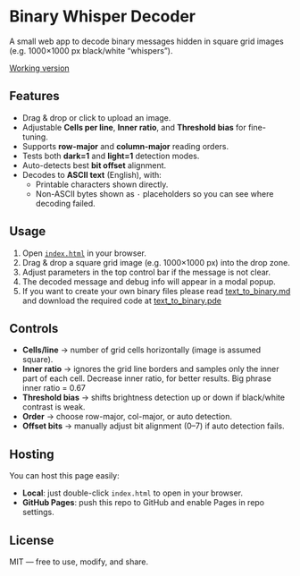 # Binary Whisper Decoder

A small web app to decode binary messages hidden in square grid images (e.g. 1000×1000 px black/white “whispers”).

[Working version](https://gretalovesdrbullfrug-byte.github.io/binary-whispers/)


## Features
- Drag & drop or click to upload an image.
- Adjustable **Cells per line**, **Inner ratio**, and **Threshold bias** for fine-tuning.
- Supports **row-major** and **column-major** reading orders.
- Tests both **dark=1** and **light=1** detection modes.
- Auto-detects best **bit offset** alignment.
- Decodes to **ASCII text** (English), with:
  - Printable characters shown directly.
  - Non-ASCII bytes shown as `·` placeholders so you can see where decoding failed.

## Usage
1. Open [`index.html`](index.html) in your browser.
2. Drag & drop a square grid image (e.g. 1000×1000 px) into the drop zone.
3. Adjust parameters in the top control bar if the message is not clear.
4. The decoded message and debug info will appear in a modal popup.
5. If you want to create your own binary files please read [text_to_binary.md](text_to_binary.md) and download the required code at [text_to_binary.pde](text_to_binary.pde)


## Controls
- **Cells/line** → number of grid cells horizontally (image is assumed square).
- **Inner ratio** → ignores the grid line borders and samples only the inner part of each cell. Decrease inner ratio, for better results. Big phrase inner ratio = 0.67
- **Threshold bias** → shifts brightness detection up or down if black/white contrast is weak.
- **Order** → choose row-major, col-major, or auto detection.
- **Offset bits** → manually adjust bit alignment (0–7) if auto detection fails.

## Hosting
You can host this page easily:
- **Local**: just double-click `index.html` to open in your browser.
- **GitHub Pages**: push this repo to GitHub and enable Pages in repo settings.

## License
MIT — free to use, modify, and share.
